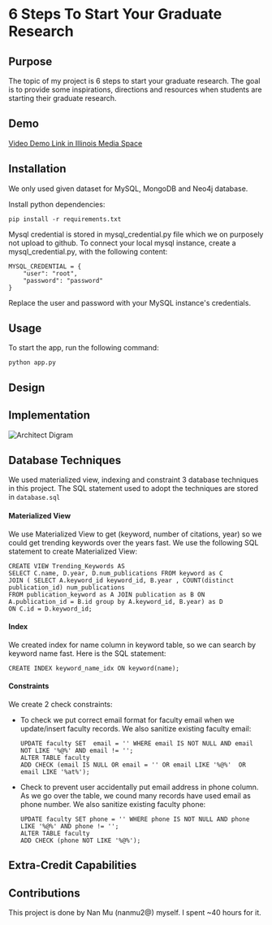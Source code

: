 # 6 Steps To Start Your Graduate Research

## Purpose

The topic of my project is 6 steps to start your graduate research. The goal is to provide some inspirations, directions and resources when students are starting their graduate research. 

## Demo
[Video Demo Link in Illinois Media Space](https://mediaspace.illinois.edu/media/t/1_u67ydlmo)

## Installation
We only used given dataset for MySQL, MongoDB and Neo4j database.

Install python dependencies:
```
pip install -r requirements.txt
```

Mysql credential is stored in mysql_credential.py file which we on purposely not upload to github. To connect your local mysql instance, create a mysql_credential.py, with the following content:
```
MYSQL_CREDENTIAL = {
    "user": "root",
    "password": "password"
}
```
Replace the user and password with your MySQL instance's credentials.

## Usage

To start the app, run the following command:
```
python app.py
```

## Design

## Implementation
![Architect Digram](./architect-digram.jpg)

## Database Techniques

We used materialized view, indexing and constraint 3 database techniques in this project. The SQL statement used to adopt the techniques are stored in `database.sql`

#### Materialized View
We use Materialized View to get (keyword, number of citations, year) so we could get trending keywords over the years fast.
We use the following SQL statement to create Materialized View:
```
CREATE VIEW Trending_Keywords AS
SELECT C.name, D.year, D.num_publications FROM keyword as C 
JOIN ( SELECT A.keyword_id keyword_id, B.year , COUNT(distinct publication_id) num_publications 
FROM publication_keyword as A JOIN publication as B ON A.publication_id = B.id group by A.keyword_id, B.year) as D 
ON C.id = D.keyword_id;
```

#### Index
We created index for name column in keyword table, so we can search by keyword name fast. Here is the SQL statement:
```
CREATE INDEX keyword_name_idx ON keyword(name);
```

#### Constraints
We create 2 check constraints:
* To check we put correct email format for faculty email when we update/insert faculty records. We also sanitize existing faculty email: 
    ```
    UPDATE faculty SET  email = '' WHERE email IS NOT NULL AND email NOT LIKE '%@%' AND email != '';
    ALTER TABLE faculty
    ADD CHECK (email IS NULL OR email = '' OR email LIKE '%@%'  OR email LIKE '%at%');
    ```
* Check to prevent user accidentally put email address in phone column. As we go over the table, we cound many records have used email as phone number. We also sanitize existing faculty phone:
    ```
    UPDATE faculty SET phone = '' WHERE phone IS NOT NULL AND phone LIKE '%@%' AND phone != '';
    ALTER TABLE faculty
    ADD CHECK (phone NOT LIKE '%@%');
    ```


## Extra-Credit Capabilities

## Contributions
This project is done by Nan Mu (nanmu2@) myself. I spent ~40 hours for it.